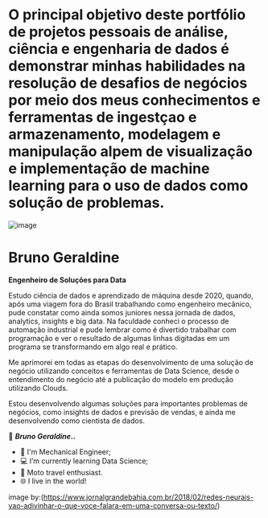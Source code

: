 # **O principal objetivo deste portfólio de projetos pessoais de análise, ciência e engenharia de dados é demonstrar minhas habilidades na resolução de desafios de negócios por meio dos meus conhecimentos e ferramentas de ingestçao e armazenamento, modelagem e manipulação alpem de visualização e implementação de machine learning para o uso de dados como solução de problemas.**

![image](https://user-images.githubusercontent.com/87772120/131883339-172815b4-b265-47d8-a590-2c0a221ba916.png)


# **Bruno Geraldine**

**Engenheiro de Soluções para Data**

Estudo ciência de dados e aprendizado de máquina desde 2020, quando, após uma viagem fora do Brasil trabalhando como engenheiro mecânico, pude constatar como ainda somos juniores nessa jornada de dados, analytics, insights e big data. Na faculdade conheci o processo de automação industrial e pude lembrar como é divertido trabalhar com programação e ver o resultado de algumas linhas digitadas em um programa se transformando em algo real e prático.

Me aprimorei em todas as etapas do desenvolvimento de uma solução de negócio utilizando conceitos e ferramentas de Data Science, desde o entendimento do negócio até a publicação do modelo em produção utilizando Clouds.

Estou desenvolvendo algumas soluções para importantes problemas de negócios, como insights de dados e previsão de vendas, e ainda me desenvolvendo como cientista de dados.


🦾 **_Bruno Geraldine_..**

- 🔰 I'm Mechanical Engineer;
- 💻 I’m currently learning Data Science;
- 🛵 Moto travel enthusiast.
- 🌐 I live in the world!


image by:(https://www.jornalgrandebahia.com.br/2018/02/redes-neurais-vao-adivinhar-o-que-voce-falara-em-uma-conversa-ou-texto/)
